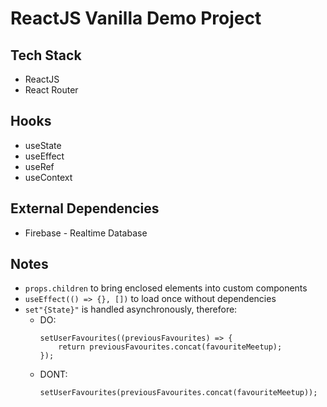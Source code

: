 # ReactJS Vanilla Demo Project

## Tech Stack

- ReactJS
- React Router

## Hooks

- useState
- useEffect
- useRef
- useContext

## External Dependencies

- Firebase - Realtime Database

## Notes

- `props.children` to bring enclosed elements into custom components
- `useEffect(() => {}, [])` to load once without dependencies
- `set"{State}"` is handled asynchronously, therefore:
  - DO:
    ```
    setUserFavourites((previousFavourites) => {
        return previousFavourites.concat(favouriteMeetup);
    });
    ```
  - DONT:
    ```
    setUserFavourites(previousFavourites.concat(favouriteMeetup));
    ```
